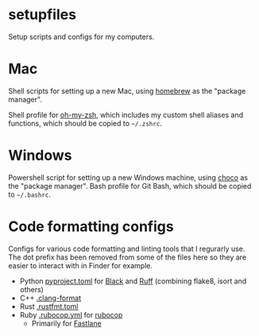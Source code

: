 # setupfiles

Setup scripts and configs for my computers.

# Mac

Shell scripts for setting up a new Mac, using [homebrew](https://brew.sh/) as the "package manager".

Shell profile for [oh-my-zsh](https://ohmyz.sh/), which includes my custom shell aliases and functions,
which should be copied to `~/.zshrc`.

# Windows

Powershell script for setting up a new Windows machine, using [choco](https://chocolatey.org/) as the "package manager".
Bash profile for Git Bash, which should be copied to `~/.bashrc`.

# Code formatting configs

Configs for various code formatting and linting tools that I regurarly use.
The dot prefix has been removed from some of the files here so they are easier to interact with in Finder for example.

* Python [pyproject.toml](./pyproject.toml) for [Black](https://github.com/psf/black) and [Ruff](https://github.com/charliermarsh/ruff) (combining flake8, isort and others)
* C++ [.clang-format](./clang-format)
* Rust [.rustfmt.toml](./rustfmt.toml)
* Ruby [.rubocop.yml](./rubocop.yml) for [rubocop](https://github.com/rubocop/rubocop)
  * Primarily for [Fastlane](https://github.com/fastlane/fastlane)
